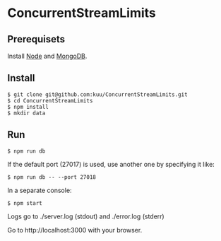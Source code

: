 # ConcurrentStreamLimits

## Prerequisets

Install [Node](https://nodejs.org) and [MongoDB](https://www.mongodb.org).

## Install

```
$ git clone git@github.com:kuu/ConcurrentStreamLimits.git
$ cd ConcurrentStreamLimits
$ npm install
$ mkdir data
```

## Run

```
$ npm run db
```

If the default port (27017) is used, use another one by specifying it like:
```
$ npm run db -- --port 27018
```

In a separate console:
```
$ npm start
```
Logs go to ./server.log (stdout) and ./error.log (stderr)

Go to http://localhost:3000 with your browser.
